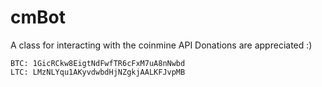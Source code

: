 # cmBot
A class for interacting with the coinmine API
Donations are appreciated :)

	BTC: 1GicRCkw8EigtNdFwfTR6cFxM7uA8nNwbd
	LTC: LMzNLYqu1AKyvdwbdHjNZgkjAALKFJvpMB